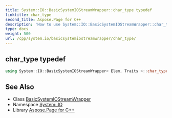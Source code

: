 ```yaml
---
title: System::IO::BasicSystemIOStreamWrapper::char_type typedef
linktitle: char_type
second_title: Aspose.Page for C++
description: 'How to use System::IO::BasicSystemIOStreamWrapper::char_type typedef of System::IO::BasicSystemIOStreamWrapper class in C++.'
type: docs
weight: 500
url: /cpp/system.io/basicsystemiostreamwrapper/char_type/
---
```

## char_type typedef




```cpp
using System::IO::BasicSystemIOStreamWrapper< Elem, Traits >::char_type =  Elem
```

## See Also

* Class [BasicSystemIOStreamWrapper](../)
* Namespace [System::IO](../../)
* Library [Aspose.Page for C++](../../../)
